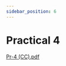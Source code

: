 ```yaml
---
sidebar_position: 6
---
```


# Practical 4

 [Pr-4 (CC).pdf](https://github.com/shubhamAW/gcoejexamprep/files/10333059/Pr-4.CC.pdf)
